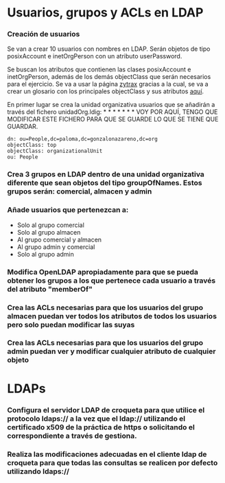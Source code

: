 # Usuarios, grupos y ACLs en LDAP

### Creación de usuarios
Se van a crear 10 usuarios con nombres en LDAP. Serán objetos de tipo posixAccount e inetOrgPerson con un atributo userPassword.

Se buscan los atributos que contienen las clases posixAccount e inetOrgPerson, además de los demás objectClass que serán necesarios para el ejercicio. Se va a usar la página [zytrax](https://www.zytrax.com/books/ldap/ape/) gracias a la cual, se va a crear un glosario con los principales objectClass y sus atributos [aquí](https://github.com/PalomaR88/LDAP/blob/master/glosario.md).

En primer lugar se crea la unidad organizativa usuarios que se añadirán a través del fichero unidadOrg.ldig:
*
*
*
*
*
*
*
VOY POR AQUÍ, TENGO QUE MODIFICAR ESTE FICHERO PARA QUE SE GUARDE LO QUE SE TIENE QUE GUARDAR.
~~~
dn: ou=People,dc=paloma,dc=gonzalonazareno,dc=org
objectClass: top
objectClass: organizationalUnit
ou: People
~~~




### Crea 3 grupos en LDAP dentro de una unidad organizativa diferente que sean objetos del tipo groupOfNames. Estos grupos serán: comercial, almacen y admin

### Añade usuarios que pertenezcan a:
- Solo al grupo comercial
- Solo al grupo almacen
- Al grupo comercial y almacen
- Al grupo admin y comercial
- Solo al grupo admin

### Modifica OpenLDAP apropiadamente para que se pueda obtener los grupos a los que pertenece cada usuario a través del atributo "memberOf"

### Crea las ACLs necesarias para que los usuarios del grupo almacen puedan ver todos los atributos de todos los usuarios pero solo puedan modificar las suyas

### Crea las ACLs necesarias para que los usuarios del grupo admin puedan ver y modificar cualquier atributo de cualquier objeto


# LDAPs
### Configura el servidor LDAP de croqueta para que utilice el protocolo ldaps:// a la vez que el ldap:// utilizando el certificado x509 de la práctica de https o solicitando el correspondiente a través de gestiona.

### Realiza las modificaciones adecuadas en el cliente ldap de croqueta para que todas las consultas se realicen por defecto utilizando ldaps://


